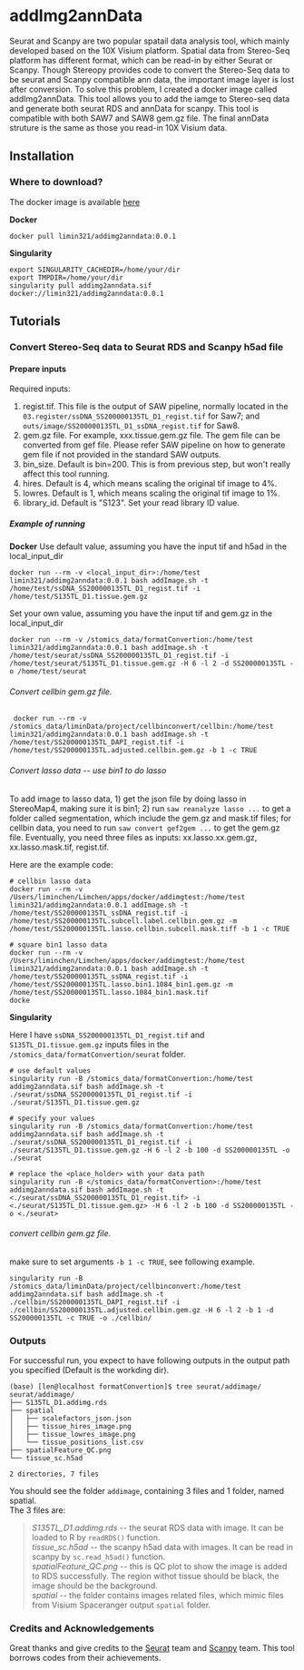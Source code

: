 # addImg2annData
Seurat and Scanpy are two popular spatail data analysis tool, which mainly developed based on the 10X Visium platform. Spatial data from Stereo-Seq platform has different format, which can be read-in by either Seurat or Scanpy. Though Stereopy provides code to convert the Stereo-Seq data to be seurat and Scanpy compatible ann data, the important image layer is lost after conversion. To solve this problem, I created a docker image called addImg2annData. This tool allows you to add the iamge to Stereo-seq data and generate both seurat RDS and annData for scanpy. This tool is compatible with both SAW7 and SAW8 gem.gz file. The final annData struture is the same as those you read-in 10X Visium data.

## Installation
### Where to download? 
The docker image is available [here](https://hub.docker.com/r/limin321/addimg2anndata)

**Docker**
```
docker pull limin321/addimg2anndata:0.0.1
```

**Singularity**
```
export SINGULARITY_CACHEDIR=/home/your/dir
export TMPDIR=/home/your/dir
singularity pull addimg2anndata.sif docker://limin321/addimg2anndata:0.0.1
```

## Tutorials
### Convert Stereo-Seq data to Seurat RDS and Scanpy h5ad file
#### Prepare inputs
Required inputs:
1) regist.tif. This file is the output of SAW pipeline, normally located in the `03.register/ssDNA_SS200000135TL_D1_regist.tif` for Saw7; and `outs/image/SS200000135TL_D1_ssDNA_regist.tif` for Saw8.
2) gem.gz file. For example, xxx.tissue.gem.gz file. The gem file can be converted from gef file. Please refer SAW pipeline on how to generate gem file if not provided in the standard SAW outputs.
3) bin_size. Default is bin=200. This is from previous step, but won't really affect this tool running.
4) hires. Default is 4, which means scaling the original tif image to 4%.
5) lowres. Default is 1, which means scaling the original tif image to 1%.
6) library_id. Default is "S123". Set your read library ID value.

##### Example of running
**Docker**
Use default value, assuming you have the input tif and h5ad in the local_input_dir
```
docker run --rm -v <local_input_dir>:/home/test limin321/addimg2anndata:0.0.1 bash addImage.sh -t /home/test/ssDNA_SS200000135TL_D1_regist.tif -i /home/test/S135TL_D1.tissue.gem.gz
```
Set your own value, assuming you have the input tif and gem.gz in the local_input_dir
```
docker run --rm -v /stomics_data/formatConvertion:/home/test limin321/addimg2anndata:0.0.1 bash addImage.sh -t /home/test/seurat/ssDNA_SS200000135TL_D1_regist.tif -i /home/test/seurat/S135TL_D1.tissue.gem.gz -H 6 -l 2 -d SS200000135TL -o /home/test/seurat
```
###### Convert cellbin gem.gz file.
```
 docker run --rm -v /stomics_data/liminData/project/cellbinconvert/cellbin:/home/test limin321/addimg2anndata:0.0.1 bash addImage.sh -t /home/test/SS200000135TL_DAPI_regist.tif -i /home/test/SS200000135TL.adjusted.cellbin.gem.gz -b 1 -c TRUE
 ```

###### Convert lasso data -- use bin1 to do lasso
To add image to lasso data, 1) get the json file by doing lasso in StereoMap4, making sure it is bin1; 2) run `saw reanalyze lasso ...` to get a folder called segmentation, which include the gem.gz and mask.tif files; for cellbin data, you need to run `saw convert gef2gem ...` to get the gem.gz file. Eventually, you need three files as inputs: xx.lasso.xx.gem.gz, xx.lasso.mask.tif, regist.tif.

Here are the example code:
```
# cellbin lasso data
docker run --rm -v /Users/liminchen/Limchen/apps/docker/addimgtest:/home/test limin321/addimg2anndata:0.0.1 addImage.sh -t /home/test/SS200000135TL_ssDNA_regist.tif -i /home/test/SS200000135TL.subcell.label.cellbin.gem.gz -m /home/test/SS200000135TL.lasso.cellbin.subcell.mask.tiff -b 1 -c TRUE

# square bin1 lasso data
docker run --rm -v /Users/liminchen/Limchen/apps/docker/addimgtest:/home/test limin321/addimg2anndata:0.0.1 bash addImage.sh -t /home/test/SS200000135TL_ssDNA_regist.tif -i /home/test/SS200000135TL.lasso.bin1.1084_bin1.gem.gz -m /home/test/SS200000135TL.lasso.1084_bin1.mask.tif
docke
```


**Singularity**

Here I have `ssDNA_SS200000135TL_D1_regist.tif` and `S135TL_D1.tissue.gem.gz` inputs files in the `/stomics_data/formatConvertion/seurat` folder.
```
# use default values
singularity run -B /stomics_data/formatConvertion:/home/test addimg2anndata.sif bash addImage.sh -t ./seurat/ssDNA_SS200000135TL_D1_regist.tif -i ./seurat/S135TL_D1.tissue.gem.gz

# specify your values
singularity run -B /stomics_data/formatConvertion:/home/test addimg2anndata.sif bash addImage.sh -t ./seurat/ssDNA_SS200000135TL_D1_regist.tif -i ./seurat/S135TL_D1.tissue.gem.gz -H 6 -l 2 -b 100 -d SS200000135TL -o ./seurat

# replace the <place_holder> with your data path
singularity run -B </stomics_data/formatConvertion>:/home/test addimg2anndata.sif bash addImage.sh -t <./seurat/ssDNA_SS200000135TL_D1_regist.tif> -i <./seurat/S135TL_D1.tissue.gem.gz> -H 6 -l 2 -b 100 -d SS200000135TL -o <./seurat>

```
###### convert cellbin gem.gz file.
make sure to set arguments `-b 1 -c TRUE`, see following example.
```
singularity run -B /stomics_data/liminData/project/cellbinconvert:/home/test addimg2anndata.sif bash addImage.sh -t ./cellbin/SS200000135TL_DAPI_regist.tif -i ./cellbin/SS200000135TL.adjusted.cellbin.gem.gz -H 6 -l 2 -b 1 -d SS200000135TL -c TRUE -o ./cellbin/
```

### Outputs
For successful run, you expect to have following outputs in the output path you specified (Default is the workding dir).
```
(base) [len@localhost formatConvertion]$ tree seurat/addimage/
seurat/addimage/
├── S135TL_D1.addimg.rds
├── spatial
│   ├── scalefactors_json.json
│   ├── tissue_hires_image.png
│   ├── tissue_lowres_image.png
│   └── tissue_positions_list.csv
├── spatialFeature_QC.png
└── tissue_sc.h5ad

2 directories, 7 files

```
You should see the folder `addimage`, containing 3 files and 1 folder, named spatial. <br />
The 3 files are: <br />
> *S135TL_D1.addimg.rds* -- the seurat RDS data with image. It can be loaded to R by `readRDS()` function. <br />
> *tissue_sc.h5ad* -- the scanpy h5ad data with images. It can be read in scanpy by `sc.read_h5ad()` function. <br />
> *spatialFeature_QC.png* -- this is QC plot to show the image is added to RDS successfully. The region withot tissue should be black, the image should be the background. <br />
> *spatial* -- the folder contains images related files, which mimic files from Visium Spaceranger output `spatial` folder. <br />



### Credits and Acknowledgements
Great thanks and give credits to the [Seurat](https://github.com/satijalab/seurat) team and [Scanpy](https://github.com/scverse/scanpy) team. This tool borrows codes from their achievements. 


